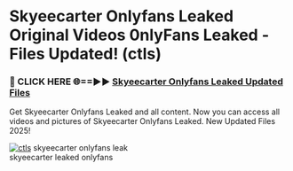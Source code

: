 # Skyeecarter Onlyfans Leaked Original Videos 0nlyFans Leaked - Files Updated! (ctls)

<h3>🔴 CLICK HERE 🌐==►► <a href="https://tinyurl.com/x26r9saj" rel="nofollow">Skyeecarter Onlyfans Leaked Updated Files</a></h3>

Get Skyeecarter Onlyfans Leaked and all content. Now you can access all videos and pictures of Skyeecarter Onlyfans Leaked. New Updated Files 2025!

[![ctls](https://i.imgur.com/LkgZPqh.gif)](https://tinyurl.com/x26r9saj)
skyeecarter onlyfans leak<br>
skyeecarter leaked onlyfans